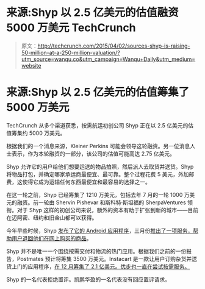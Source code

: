 # 来源:Shyp 以 2.5 亿美元的估值融资 5000 万美元 TechCrunch

> 原文：<http://techcrunch.com/2015/04/02/sources-shyp-is-raising-50-million-at-a-250-million-valuation/?utm_source=wanqu.co&utm_campaign=Wanqu+Daily&utm_medium=website>



# 来源:Shyp 以 2.5 亿美元的估值筹集了 5000 万美元



TechCrunch 从多个渠道获悉，按需航运初创公司 Shyp 正在以 2.5 亿美元的估值筹集约 5000 万美元。

根据我们的一个消息来源，Kleiner Perkins 可能会领导这轮融资。另一位消息人士表示，作为本轮融资的一部分，该公司的估值可能高达 2.75 亿美元。

Shyp 允许它的用户给他们想要运送的物品拍照，然后派人去取货并送货。Shyp 将物品打包，并确定哪家承运商最便宜、最可靠。整个过程花费 5 美元，外加邮费，这使得它成为运输任何东西最便宜和最容易的选择之一。

在这一轮之前，Shyp 已经筹集了 1210 万美元，包括去年 7 月的一轮 1000 万美元的融资。前一轮由 Shervin Pishevar 和斯科特·斯坦福的 SherpaVentures 领衔。对于 Shyp 这样的初创公司来说，额外的资本有助于扩张到新的城市——目前在迈阿密、纽约和旧金山都可以获得。

今年早些时候，Shyp [发布了它的 Android 应用程序](https://beta.techcrunch.com/2015/01/29/shyp-brings-its-on-demand-shipping-app-to-android/)，三月份[推出了一项服务，帮助用户退回他们在网上购买的商品](https://beta.techcrunch.com/2015/03/04/shyp-returns-makes-it-easy-to-send-back-stuff-you-buy-online/)。

Shyp 并不是唯一一个围绕按需交付和物流的热门应用。根据我们之前的一份报告，Postmates 预计将筹集 3500 万美元。Instacart 是一款让用户订购杂货并送货上门的应用程序，[在 12 月筹集了 2.1 亿美元。优步](https://beta.techcrunch.com/2014/12/30/instacart-210m/)[也一直在尝试按需服务。](https://beta.techcrunch.com/2014/08/26/uberfresh/)

Shyp 的一名代表拒绝置评。凯鹏华盈的一名代表没有回应置评请求。